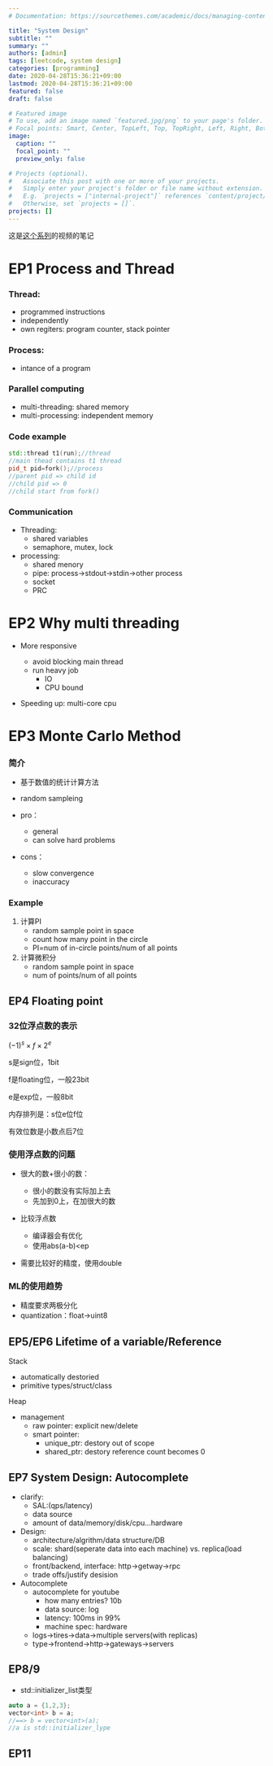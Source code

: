 ```yaml
---
# Documentation: https://sourcethemes.com/academic/docs/managing-content/

title: "System Design"
subtitle: ""
summary: ""
authors: [admin]
tags: [leetcode, system design]
categories: [programming]
date: 2020-04-28T15:36:21+09:00
lastmod: 2020-04-28T15:36:21+09:00
featured: false
draft: false

# Featured image
# To use, add an image named `featured.jpg/png` to your page's folder.
# Focal points: Smart, Center, TopLeft, Top, TopRight, Left, Right, BottomLeft, Bottom, BottomRight.
image:
  caption: ""
  focal_point: ""
  preview_only: false

# Projects (optional).
#   Associate this post with one or more of your projects.
#   Simply enter your project's folder or file name without extension.
#   E.g. `projects = ["internal-project"]` references `content/project/deep-learning/index.md`.
#   Otherwise, set `projects = []`.
projects: []
---
```


这是[这个系列](https://www.youtube.com/watch?v=prFEyaUEAMM&list=PLLuMmzMTgVK7XfFadhkPuF_ztvhxbriDr&index=16&t=0s)的视频的笔记

# EP1 Process and Thread

### Thread: 

- programmed instructions
- independently
- own regiters: program counter, stack pointer

### Process: 

- intance of a program

###  Parallel computing

- multi-threading: shared memory
- multi-processing: independent memory

### Code example

```c++
std::thread t1(run);//thread
//main thead contains t1 thread
pid_t pid=fork();//process
//parent pid => child id
//child pid => 0
//child start from fork()
```

### Communication

- Threading: 
  - shared variables
  - semaphore, mutex, lock
- processing:
  - shared menory
  - pipe: process->stdout->stdin->other process
  - socket
  - PRC

# EP2 Why multi threading

- More responsive
  - avoid blocking main thread
  - run heavy job
    - IO
    - CPU bound

- Speeding up: multi-core cpu

# EP3 Monte Carlo Method

### 简介

- 基于数值的统计计算方法
- random sampleing
- pro：
  - general
  - can solve hard problems

- cons：
  - slow convergence
  - inaccuracy

### Example

1. 计算PI
   - random sample point in space
   - count how many point in the circle
   - PI=num of in-circle points/num of all points
2. 计算微积分
   - random sample point in space
   - num of points/num of all points

## EP4 Floating point

### 32位浮点数的表示

$(-1)^s\times f\times 2^e$

s是sign位，1bit

f是floating位，一般23bit

e是exp位，一般8bit

内存排列是：s位e位f位

有效位数是小数点后7位

### 使用浮点数的问题

- 很大的数+很小的数：
  - 很小的数没有实际加上去
  - 先加到0上，在加很大的数
- 比较浮点数
  - 编译器会有优化
  - 使用abs(a-b)<ep

- 需要比较好的精度，使用double

### ML的使用趋势

- 精度要求两极分化
- quantization：float->uint8

## EP5/EP6 Lifetime of a variable/Reference

Stack

- automatically destoried
- primitive types/struct/class

Heap

- management
  - raw pointer: explicit new/delete
  - smart pointer: 
    - unique_ptr: destory out of scope
    - shared_ptr: destory reference count becomes 0

## EP7 System Design: Autocomplete

- clarify:
  - SAL:(qps/latency)
  - data source
  - amount of data/memory/disk/cpu...hardware
- Design:
  - architecture/algrithm/data structure/DB
  - scale: shard(seperate data into each machine) vs. replica(load balancing)
  - front/backend, interface: http->getway->rpc
  - trade offs/justify desision
- Autocomplete
  - autocomplete for youtube
    - how many entries? 10b
    - data source: log
    - latency: 100ms in 99%
    - machine spec: hardware
  - logs->tires->data->multiple servers(with replicas)
  - type->frontend->http->gateways->servers

## EP8/9

- std::initializer_list类型

```c++
auto a = {1,2,3};
vector<int> b = a;
//==> b = vector<int>(a);
//a is std::initializer_lype
```

## EP11

